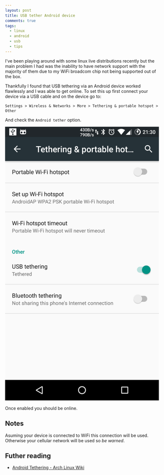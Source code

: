 ```yaml
---
layout: post
title: USB tether Android device
comments: true
tags:
  - linux
  - android
  - usb
  - tips
---
```


I've been playing around with some linux live distributions recently but the main problem I had was the inability to have network support with the majority of them due to my WiFi broadcom chip not being supported out of the box.

Thankfully I found that USB tethering via an Android device worked flawlessly and I was able to get online. To set this up first connect your device via a USB cable and on the device go to:


```
Settings > Wireless & Networks > More > Tethering & portable hotspot > Other
```

And check the `Android tether` option.

![Android tethering options](/assets/img/posts/android-tether-1.png)

Once enabled you should be online.

## Notes

Asuming your device is connected to WiFi this connection will be used. Otherwise your cellular network will be used so _be warned_.

## Futher reading

- [Android Tethering - Arch Linux Wiki][0]

[0]:https://wiki.archlinux.org/index.php/android_tethering